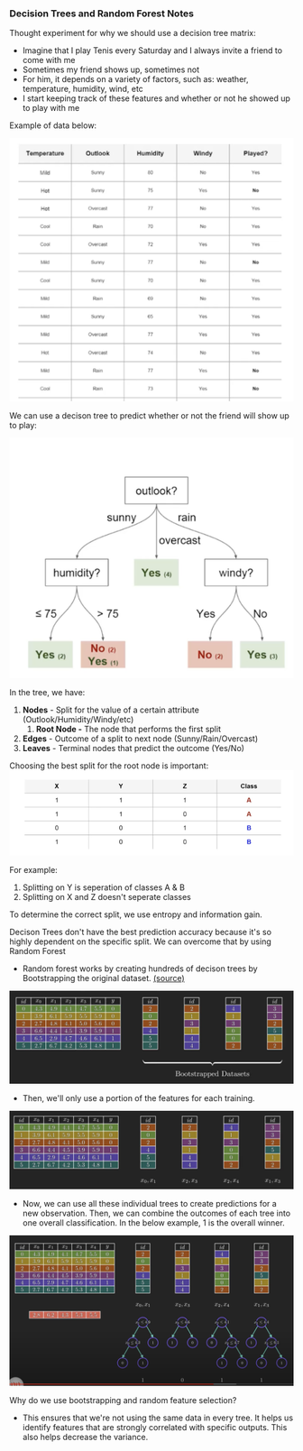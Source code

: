 ### Decision Trees and Random Forest Notes

Thought experiment for why we should use a decision tree matrix:
- Imagine that I play Tenis every Saturday and I always invite a friend to come with me
- Sometimes my friend shows up, sometimes not
- For him, it depends on a variety of factors, such as: weather, temperature, humidity, wind, etc
- I start keeping track of these features and whether or not he showed up to play with me

Example of data below:

![example](../Images/10.png)

We can use a decison tree to predict whether or not the friend will show up to play:

![example](../Images/11.png)

In the tree, we have:
1. **Nodes** - Split for the value of a certain attribute (Outlook/Humidity/Windy/etc)
    1. **Root Node -** The node that performs the first split
2. **Edges** - Outcome of a split to next node (Sunny/Rain/Overcast)
3. **Leaves** - Terminal nodes that predict the outcome (Yes/No)

Choosing the best split for the root node is important:
![example](../Images/12.png)

For example:
1. Splitting on Y is seperation of classes A & B
2. Splitting on X and Z doesn't seperate classes

To determine the correct split, we use entropy and information gain. 

Decison Trees don't have the best prediction accuracy because it's so highly dependent on the specific split. We can overcome that by using Random Forest

- Random forest works by creating hundreds of decison trees by Bootstrapping the original dataset. [(source)](https://www.youtube.com/watch?v=v6VJ2RO66Ag)

![example](../Images/13.png)

- Then, we'll only use a portion of the features for each training. 

![example](../Images/14.png)

- Now, we can use all these individual trees to create predictions for a new observation. Then, we can combine the outcomes of each tree into one overall classification. In the below example, 1 is the overall winner. 

![example](../Images/15.png)

Why do we use bootstrapping and random feature selection?
- This ensures that we're not using the same data in every tree. It helps us identify features that are strongly correlated with specific outputs. This also helps decrease the variance. 